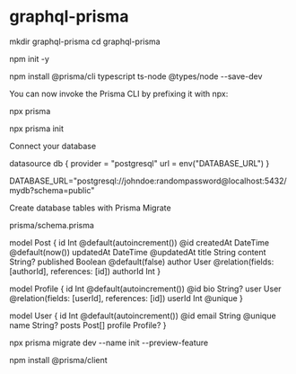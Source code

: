 # graphql-prisma
 
mkdir graphql-prisma
cd graphql-prisma


npm init -y

npm install @prisma/cli typescript ts-node @types/node --save-dev

You can now invoke the Prisma CLI by prefixing it with npx:



npx prisma

npx prisma init


Connect your database

datasource db {
  provider = "postgresql"
  url      = env("DATABASE_URL")
}

DATABASE_URL="postgresql://johndoe:randompassword@localhost:5432/mydb?schema=public"

Create database tables with Prisma Migrate

prisma/schema.prisma

model Post {
  id        Int      @default(autoincrement()) @id
  createdAt DateTime @default(now())
  updatedAt DateTime @updatedAt
  title     String
  content   String?
  published Boolean  @default(false)
  author    User     @relation(fields: [authorId], references: [id])
  authorId  Int
}

model Profile {
  id     Int     @default(autoincrement()) @id
  bio    String?
  user   User    @relation(fields: [userId], references: [id])
  userId Int     @unique
}

model User {
  id      Int      @default(autoincrement()) @id
  email   String   @unique
  name    String?
  posts   Post[]
  profile Profile?
}

npx prisma migrate dev --name init --preview-feature



npm install @prisma/client
